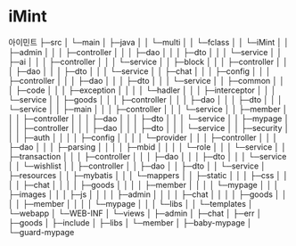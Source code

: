 # iMint
아이민트
├─src
│  └─main
│      ├─java
│      │  └─multi
│      │      └─fclass
│      │          └─iMint
│      │              ├─admin
│      │              │  ├─controller
│      │              │  ├─dao
│      │              │  ├─dto
│      │              │  └─service
│      │              ├─ai
│      │              │  ├─controller
│      │              │  └─service
│      │              ├─block
│      │              │  ├─controller
│      │              │  ├─dao
│      │              │  ├─dto
│      │              │  └─service
│      │              ├─chat
│      │              │  ├─config
│      │              │  ├─controller
│      │              │  ├─dao
│      │              │  ├─dto
│      │              │  └─service
│      │              ├─common
│      │              │  ├─code
│      │              │  ├─exception
│      │              │  │  └─hadler
│      │              │  ├─interceptor
│      │              │  └─service
│      │              ├─goods
│      │              │  ├─controller
│      │              │  ├─dao
│      │              │  ├─dto
│      │              │  └─service
│      │              ├─main
│      │              │  ├─controller
│      │              │  └─service
│      │              ├─member
│      │              │  ├─controller
│      │              │  ├─dao
│      │              │  ├─dto
│      │              │  └─service
│      │              ├─mypage
│      │              │  ├─controller
│      │              │  ├─dao
│      │              │  ├─dto
│      │              │  └─service
│      │              ├─security
│      │              │  ├─auth
│      │              │  │  ├─config
│      │              │  │  └─provider
│      │              │  ├─controller
│      │              │  ├─dao
│      │              │  ├─parsing
│      │              │  │  ├─mbid
│      │              │  │  └─role
│      │              │  └─service
│      │              ├─transaction
│      │              │  ├─controller
│      │              │  ├─dao
│      │              │  ├─dto
│      │              │  └─service
│      │              └─wishlist
│      │                  ├─controller
│      │                  ├─dao
│      │                  ├─dto
│      │                  └─service
│      ├─resources
│      │  ├─mybatis
│      │  │  └─mappers
│      │  ├─static
│      │  │  ├─css
│      │  │  │  ├─chat
│      │  │  │  ├─goods
│      │  │  │  ├─member
│      │  │  │  └─mypage
│      │  │  ├─images
│      │  │  ├─js
│      │  │  │  ├─admin
│      │  │  │  ├─chat
│      │  │  │  ├─goods
│      │  │  │  ├─member
│      │  │  │  └─mypage
│      │  │  └─libs
│      │  └─templates
│      └─webapp
│          └─WEB-INF
│              └─views
│                  ├─admin
│                  ├─chat
│                  ├─err
│                  ├─goods
│                  ├─include
│                  ├─libs
│                  └─member
│                      ├─baby-mypage
│                      └─guard-mypage
